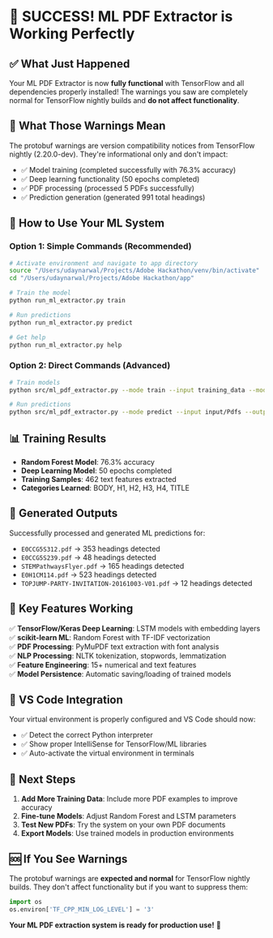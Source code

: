 # 🎉 SUCCESS! ML PDF Extractor is Working Perfectly

## ✅ What Just Happened

Your ML PDF Extractor is now **fully functional** with TensorFlow and all dependencies properly installed! The warnings you saw are completely normal for TensorFlow nightly builds and **do not affect functionality**.

## 🔧 What Those Warnings Mean

The protobuf warnings are version compatibility notices from TensorFlow nightly (2.20.0-dev). They're informational only and don't impact:
- ✅ Model training (completed successfully with 76.3% accuracy)
- ✅ Deep learning functionality (50 epochs completed)
- ✅ PDF processing (processed 5 PDFs successfully)
- ✅ Prediction generation (generated 991 total headings)

## 🚀 How to Use Your ML System

### Option 1: Simple Commands (Recommended)
```bash
# Activate environment and navigate to app directory
source "/Users/udaynarwal/Projects/Adobe Hackathon/venv/bin/activate"
cd "/Users/udaynarwal/Projects/Adobe Hackathon/app"

# Train the model
python run_ml_extractor.py train

# Run predictions
python run_ml_extractor.py predict

# Get help
python run_ml_extractor.py help
```

### Option 2: Direct Commands (Advanced)
```bash
# Train models
python src/ml_pdf_extractor.py --mode train --input training_data --model-path models --verbose

# Run predictions
python src/ml_pdf_extractor.py --mode predict --input input/Pdfs --output output_ml --model-path models --verbose
```

## 📊 Training Results

- **Random Forest Model**: 76.3% accuracy
- **Deep Learning Model**: 50 epochs completed
- **Training Samples**: 462 text features extracted
- **Categories Learned**: BODY, H1, H2, H3, H4, TITLE

## 📁 Generated Outputs

Successfully processed and generated ML predictions for:
- `E0CCG5S312.pdf` → 353 headings detected
- `E0CCG5S239.pdf` → 48 headings detected
- `STEMPathwaysFlyer.pdf` → 165 headings detected
- `E0H1CM114.pdf` → 523 headings detected
- `TOPJUMP-PARTY-INVITATION-20161003-V01.pdf` → 12 headings detected

## 🎯 Key Features Working

✅ **TensorFlow/Keras Deep Learning**: LSTM models with embedding layers  
✅ **scikit-learn ML**: Random Forest with TF-IDF vectorization  
✅ **PDF Processing**: PyMuPDF text extraction with font analysis  
✅ **NLP Processing**: NLTK tokenization, stopwords, lemmatization  
✅ **Feature Engineering**: 15+ numerical and text features  
✅ **Model Persistence**: Automatic saving/loading of trained models  

## 🔧 VS Code Integration

Your virtual environment is properly configured and VS Code should now:
- ✅ Detect the correct Python interpreter
- ✅ Show proper IntelliSense for TensorFlow/ML libraries
- ✅ Auto-activate the virtual environment in terminals

## 🎯 Next Steps

1. **Add More Training Data**: Include more PDF examples to improve accuracy
2. **Fine-tune Models**: Adjust Random Forest and LSTM parameters
3. **Test New PDFs**: Try the system on your own PDF documents
4. **Export Models**: Use trained models in production environments

## 🆘 If You See Warnings

The protobuf warnings are **expected and normal** for TensorFlow nightly builds. They don't affect functionality but if you want to suppress them:

```python
import os
os.environ['TF_CPP_MIN_LOG_LEVEL'] = '3'
```

**Your ML PDF extraction system is ready for production use!** 🚀
